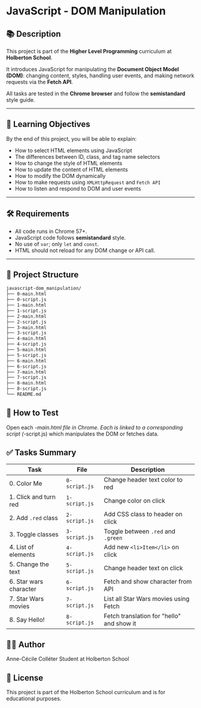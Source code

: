 # JavaScript - DOM Manipulation

## 📚 Description

This project is part of the **Higher Level Programming** curriculum at **Holberton School**.

It introduces JavaScript for manipulating the **Document Object Model (DOM)**: changing content, styles, handling user events, and making network requests via the **Fetch API**.

All tasks are tested in the **Chrome browser** and follow the **semistandard** style guide.

---

## 🧠 Learning Objectives

By the end of this project, you will be able to explain:

- How to select HTML elements using JavaScript
- The differences between ID, class, and tag name selectors
- How to change the style of HTML elements
- How to update the content of HTML elements
- How to modify the DOM dynamically
- How to make requests using `XMLHttpRequest` and `Fetch API`
- How to listen and respond to DOM and user events

---

## 🛠️ Requirements

- All code runs in Chrome 57+.
- JavaScript code follows **semistandard** style.
- No use of `var`; only `let` and `const`.
- HTML should not reload for any DOM change or API call.

---

## 📁 Project Structure

```bash
javascript-dom_manipulation/
├── 0-main.html
├── 0-script.js
├── 1-main.html
├── 1-script.js
├── 2-main.html
├── 2-script.js
├── 3-main.html
├── 3-script.js
├── 4-main.html
├── 4-script.js
├── 5-main.html
├── 5-script.js
├── 6-main.html
├── 6-script.js
├── 7-main.html
├── 7-script.js
├── 8-main.html
├── 8-script.js
└── README.md
```

## 🧪 How to Test

Open each *-main.html file in Chrome. Each is linked to a corresponding script (*-script.js) which manipulates the DOM or fetches data.

## ✅ Tasks Summary

| Task | File | Description |
|------|------|-------------|
| 0. Color Me | `0-script.js` | Change header text color to red |
| 1. Click and turn red | `1-script.js` | Change color on click |
| 2. Add `.red` class | `2-script.js` | Add CSS class to header on click |
| 3. Toggle classes | `3-script.js` | Toggle between `.red` and `.green` |
| 4. List of elements | `4-script.js` | Add new `<li>Item</li>` on click |
| 5. Change the text | `5-script.js` | Change header text on click |
| 6. Star wars character | `6-script.js` | Fetch and show character from API |
| 7. Star Wars movies | `7-script.js` | List all Star Wars movies using Fetch |
| 8. Say Hello! | `8-script.js` | Fetch translation for "hello" and show it |


## 👨‍💻 Author

Anne-Cécile Colléter
Student at Holberton School

## 📝 License

This project is part of the Holberton School curriculum and is for educational purposes.
